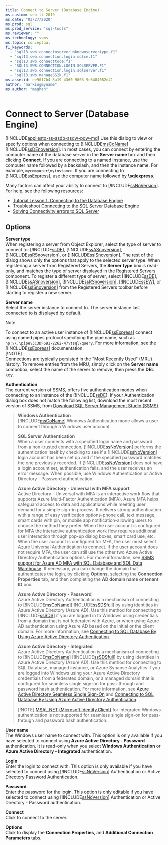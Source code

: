 ```yaml
---
title: Connect to Server (Database Engine)
ms.custom: seo-lt-2019
ms.date: "03/27/2020"
ms.prod: sql
ms.prod_service: "sql-tools"
ms.reviewer: ""
ms.technology: ssms
ms.topic: conceptual
f1_keywords: 
  - "sql13.swb.connectoserverunknownservertype.f1"
  - "sql13.swb.connection.login.sqlce.f1"
  - "sql13.swb.connecttoce.f1"
  - "SQL13.SWB.CONNECTION.LOGIN.SQLSERVER.F1"
  - "sql13.swb.connection.login.sqlserver.f1"
  - "sql13.swb.manageSS2k.f1"
ms.assetid: ee9017b4-8a19-4360-9003-9e6484082d41
author: "markingmyname"
ms.author: "maghan"
---
```


# Connect to Server (Database Engine)

[!INCLUDE[appliesto-ss-asdb-asdw-pdw-md](../../includes/appliesto-ss-asdb-asdw-pdw-md.md)]
Use this dialog to view or specify options when connecting to [!INCLUDE[msCoName](../../includes/msconame_md.md)] [!INCLUDE[ssDEnoversion](../../includes/ssdenoversion_md.md)]. In most cases, you can connect by entering the computer name of the database server in the **Server name** box and then clicking **Connect**. If you are connecting to a named instance, use the computer name followed by a backslash, and then the instance name. For example, `mycomputer\myinstance`. If you are connecting to [!INCLUDE[ssExpress](../../includes/ssexpress_md.md)], use the computer name followed by **\sqlexpress**.  
  
Many factors can affect your ability to connect to [!INCLUDE[ssNoVersion](../../includes/ssnoversion-md.md)]. For help, see the following resources:  
- [Tutorial Lesson 1: Connecting to the Database Engine](../../relational-databases/lesson-1-connecting-to-the-database-engine.md)  
- [Troubleshoot Connecting to the SQL Server Database Engine](../../database-engine/configure-windows/troubleshoot-connecting-to-the-sql-server-database-engine.md)  
- [Solving Connectivity errors to SQL Server](https://support.microsoft.com/help/4009936/solving-connectivity-errors-to-sql-server)   
  
## Options  
**Server type**  
When registering a server from Object Explorer, select the type of server to connect to: [!INCLUDE[ssDE](../../includes/ssde_md.md)], [!INCLUDE[ssASnoversion](../../includes/ssasnoversion_md.md)], [!INCLUDE[ssRSnoversion](../../includes/ssrsnoversion-md.md)], or [!INCLUDE[ssISnoversion](../../includes/ssisnoversion-md.md)]. The rest of the dialog shows only the options that apply to the selected server type. When registering a server from Registered Servers, the **Server type** box is read-only, and matches the type of server displayed in the Registered Servers component. To register a different type of server, select [!INCLUDE[ssDE](../../includes/ssde_md.md)], [!INCLUDE[ssASnoversion](../../includes/ssasnoversion_md.md)], [!INCLUDE[ssRSnoversion](../../includes/ssrsnoversion-md.md)], [!INCLUDE[ssEW](../../includes/ssew-md.md)], or [!INCLUDE[ssISnoversion](../../includes/ssisnoversion-md.md)] from the Registered Servers toolbar before starting to register a new server.  
  
**Server name**  
Select the server instance to connect to. The server instance last connected to is displayed by default.  
  
> [!NOTE]  
> To connect to an active user instance of [!INCLUDE[ssExpress](../../includes/ssexpress_md.md)] connect using named pipes protocol specifying the pipe name, such as `np:\\.\pipe\3C3DF6B1-2262-47\tsql\query`. For more information, see the [!INCLUDE[ssExpress](../../includes/ssexpress_md.md)] documentation.  
> [!NOTE]  
> Connections are typically persisted in the "Most Recently Used" (MRU) history. To remove entries from the MRU, simply click on the **Server name** combobox, select the name of the server to remove, then press the **DEL** key.  
   
**Authentication**  
The current version of SSMS, offers five authentication modes when connecting to an instance of the [!INCLUDE[ssDE](../../includes/ssde_md.md)]. If your Authentication dialog box does not match the following list, download the most recent version of SSMS, from [Download SQL Server Management Studio (SSMS)](../download-sql-server-management-studio-ssms.md).  

  
> **Windows Authentication**  
> [!INCLUDE[msCoName](../../includes/msconame_md.md)] Windows Authentication mode allows a user to connect through a Windows user account.  
> 
> **SQL Server Authentication**  
> When a user connects with a specified login name and password from a non-trusted connection, [!INCLUDE[ssNoVersion](../../includes/ssnoversion-md.md)] performs the authentication itself by checking to see if a [!INCLUDE[ssNoVersion](../../includes/ssnoversion-md.md)] login account has been set up and if the specified password matches the one previously recorded. If [!INCLUDE[ssNoVersion](../../includes/ssnoversion-md.md)] does not have a login account set, authentication fails, and the user receives an error message. When possible, use Windows Authentication or Active Directory - Password authentication.  
> 
> **Azure Active Directory - Universal with MFA support**  
> Active Directory - Universal with MFA is an interactive work flow that supports Azure Multi-Factor Authentication (MFA). Azure MFA helps safeguard access to data and applications while meeting user demand for a simple sign-in process. It delivers strong authentication with a range of easy verification options-phone call, text message, smart cards with pin, or mobile app notification-allowing users to choose the method they prefer. When the user account is configured for MFA the interactive authentication work flow requires additional user interaction through pop-up dialog boxes, smart card use, etc. When the user account is configured for MFA, the user must select Azure Universal Authentication to connect. If the user account does not require MFA, the user can still use the other two Azure Active Directory Authentication options. For more information, see [SSMS support for Azure AD MFA with SQL Database and SQL Data Warehouse](https://azure.microsoft.com/documentation/articles/sql-database-ssms-mfa-authentication/). If necessary, you can change the domain that authenticates the login, by clicking **Options**, selecting the **Connection Properties** tab, and then completing the **AD domain name or tenant ID** box.  
> 
> **Azure Active Directory - Password**  
> Azure Active Directory Authentication is a mechanism of connecting to [!INCLUDE[msCoName](../../includes/msconame_md.md)][!INCLUDE[ssSDSfull](../../includes/sssdsfull-md.md)] by using identities in Azure Active Directory (Azure AD).  Use this method for connecting to [!INCLUDE[ssSDS](../../includes/sssds-md.md)] if you are logged in to Windows using credentials from a domain that is not federated with Azure, or when using Azure AD authentication using Azure AD based on the initial or the client domain. For more information, see [Connecting to SQL Database By Using Azure Active Directory Authentication](https://azure.microsoft.com/documentation/articles/sql-database-aad-authentication/).  
> 
> **Azure Active Directory - Integrated**  
> Azure Active Directory Authentication is a mechanism of connecting to [!INCLUDE[msCoName](../../includes/msconame_md.md)]  [!INCLUDE[ssSDSfull](../../includes/sssdsfull-md.md)] by using identities in Azure Active Directory (Azure AD). Use this method for connecting to SQL Database, managed instance, or Azure Synapse Analytics if you are logged into Windows using your Azure Active Directory credentials from a federated domain, or a managed domain that is configured for seamless single sign-on for pass-through and password hash authentication. For more information, see [Azure Active Directory Seamless Single Sign-On](https://docs.microsoft.com/azure/active-directory/hybrid/how-to-connect-sso) and [Connecting to SQL Database By Using Azure Active Directory Authentication](https://docs.microsoft.com/azure/sql-database/sql-database-aad-authentication).
>
  > [!NOTE]
  > [MSAL.NET (Microsoft.Identity.Client)](https://github.com/AzureAD/microsoft-authentication-library-for-dotnet/wiki#roadmap) for integrated Windows authentication is not supported for seamless single sign-on for pass-through and password hash authentication.  
  
**User name**  
The Windows user name to connect with. This option is only available if you have selected to connect using **Azure Active Directory -  Password** authentication. It is read-only when you select **Windows Authentication** or **Azure Active Directory - Integrated** authentication.  
  
**Login**  
Enter the login to connect with. This option is only available if you have selected to connect using [!INCLUDE[ssNoVersion](../../includes/ssnoversion-md.md)] Authentication or Active Directory Password Authentication.  
  
**Password**  
Enter the password for the login. This option is only editable if you have selected to connect using [!INCLUDE[ssNoVersion](../../includes/ssnoversion-md.md)] Authentication or Active Directory - Password authentication.  
  
**Connect**  
Click to connect to the server.  
  
**Options**  
Click to display the **Connection Properties**, and **Additional Connection Parameters** tabs.  
  
